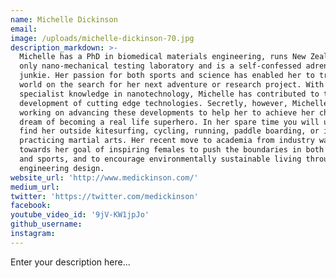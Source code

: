 ```yaml
---
name: Michelle Dickinson
email:
image: /uploads/michelle-dickinson-70.jpg
description_markdown: >-
  Michelle has a PhD in biomedical materials engineering, runs New Zealand’s
  only nano-mechanical testing laboratory and is a self-confessed adrenaline
  junkie. Her passion for both sports and science has enabled her to travel the
  world on the search for her next adventure or research project. With
  specialist knowledge in nanotechnology, Michelle has contributed to the
  development of cutting edge technologies. Secretly, however, Michelle has been
  working on advancing these developments to help her to achieve her childhood
  dream of becoming a real life superhero. In her spare time you will usually
  find her outside kitesurfing, cycling, running, paddle boarding, or inside
  practicing martial arts. Her recent move to academia from industry was a step
  towards her goal of inspiring females to push the boundaries in both science
  and sports, and to encourage environmentally sustainable living through
  engineering design.
website_url: 'http://www.medickinson.com/'
medium_url:
twitter: 'https://twitter.com/medickinson'
facebook:
youtube_video_id: '9jV-KW1jpJo'
github_username:
instagram:
---
```


Enter your description here...
